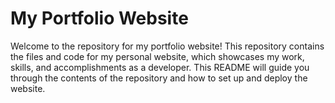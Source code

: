# My Portfolio Website
Welcome to the repository for my portfolio website! This repository contains the files and code for my personal website, which showcases my work, skills, and accomplishments as a developer. This README will guide you through the contents of the repository and how to set up and deploy the website.
